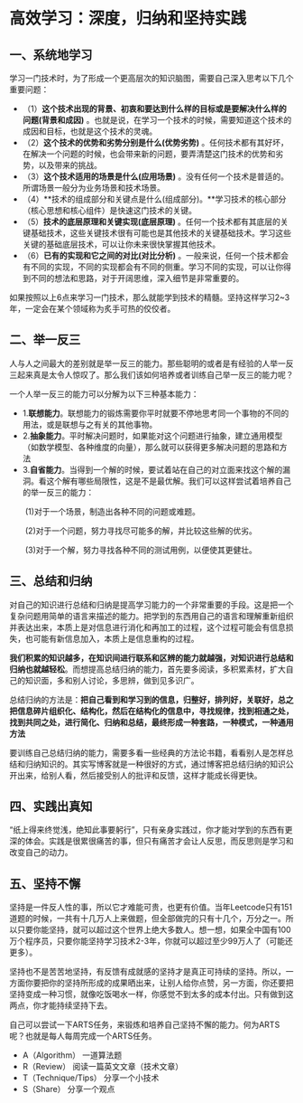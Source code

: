 # 高效学习：深度，归纳和坚持实践

## 一、系统地学习

学习一门技术时，为了形成一个更高层次的知识脑图，需要自己深入思考以下几个重要问题：

* （1）**这个技术出现的背景、初衷和要达到什么样的目标或是要解决什么样的问题(背景和成因)** 。也就是说，在学习一个技术的时候，需要知道这个技术的成因和目标，也就是这个技术的灵魂。
* （2）**这个技术的优势和劣势分别是什么(优势劣势)** 。任何技术都有其好坏，在解决一个问题的时候，也会带来新的问题，要弄清楚这门技术的优势和劣势，以及带来的挑战。
* （3）**这个技术适用的场景是什么(应用场景)** 。没有任何一个技术是普适的。所谓场景一般分为业务场景和技术场景。
* （4）**技术的组成部分和关键点是什么(组成部分)。**学习技术的核心部分（核心思想和核心组件）是快速这门技术的关键。
* （5）**技术的底层原理和关键实现(底层原理)** 。任何一个技术都有其底层的关键基础技术，这些关键技术很有可能也是其他技术的关键基础技术。学习这些关键的基础底层技术，可以让你未来很快掌握其他技术。
* （6）**已有的实现和它之间的对比(对比分析)** 。一般来说，任何一个技术都会有不同的实现，不同的实现都会有不同的侧重。学习不同的实现，可以让你得到不同的想法和思路，对于开阔思维，深入细节是非常重要的。

如果按照以上6点来学习一门技术，那么就能学到技术的精髓。坚持这样学习2~3年，一定会在某个领域称为炙手可热的佼佼者。

## 二、举一反三

人与人之间最大的差别就是举一反三的能力。那些聪明的或者是有经验的人举一反三起来真是太令人惊叹了。那么我们该如何培养或者训练自己举一反三的能力呢？

一个人举一反三的能力可以分解为以下三种基本能力：

* 1.**联想能力**。联想能力的锻炼需要你平时就要不停地思考同一个事物的不同的用法，或是联想与之有关的其他事物。
* 2.**抽象能力**。平时解决问题时，如果能对这个问题进行抽象，建立通用模型（如数学模型、各种维度的向量），那么就可以获得更多解决问题的思路和方法
* 3.**自省能力**。当得到一个解的时候，要试着站在自己的对立面来找这个解的漏洞。看这个解有哪些局限性，这是不是最优解。我们可以这样尝试着培养自己的举一反三的能力：

 &emsp;&emsp;(1)对于一个场景，制造出各种不同的问题或难题。

 &emsp;&emsp;(2)对于一个问题，努力寻找尽可能多的解，并比较这些解的优劣。
 
  &emsp;&emsp;(3)对于一个解，努力寻找各种不同的测试用例，以便使其更健壮。

## 三、总结和归纳

对自己的知识进行总结和归纳是提高学习能力的一个非常重要的手段。这是把一个复杂问题用简单的语言来描述的能力。把学到的东西用自己的语言和理解重新组织并表达出来，本质上是对信息进行消化和再加工的过程，这个过程可能会有信息损失，也可能有新信息加入，本质上是信息重构的过程。

**我们积累的知识越多，在知识间进行联系和区辨的能力就越强，对知识进行总结和归纳也就越轻松**。而想提高总结归纳的能力，首先要多阅读，多积累素材，扩大自己的知识面，多和别人讨论，多思辨，做到见多识广。

总结归纳的方法是：**把自己看到和学习到的信息，归整好，排列好，关联好，总之把信息碎片组织化、结构化，然后在结构化的信息中，寻找规律，找到相通之处，找到共同之处，进行简化、归纳和总结，最终形成一种套路，一种模式，一种通用方法**

要训练自己总结归纳的能力，需要多看一些经典的方法论书籍，看看别人是怎样总结和归纳知识的。其实写博客就是一种很好的方式，通过博客把总结归纳的知识公开出来，给别人看，然后接受别人的批评和反馈，这样才能成长得更快。

## 四、实践出真知
“纸上得来终觉浅，绝知此事要躬行”，只有亲身实践过，你才能对学到的东西有更深的体会。实践是很累很痛苦的事，但只有痛苦才会让人反思，而反思则是学习和改变自己的动力。


## 五、坚持不懈

坚持是一件反人性的事，所以它才难能可贵，也更有价值。当年Leetcode只有151道题的时候，一共有十几万人上来做题，但全部做完的只有十几个，万分之一。所以只要你能坚持，就可以超过这个世界上绝大多数人。想一想，如果全中国有100万个程序员，只要你能坚持学习技术2-3年，你就可以超过至少99万人了（可能还更多）。
	
坚持也不是苦苦地坚持，有反馈有成就感的坚持才是真正可持续的坚持。所以，一方面你要把你的坚持所形成的成果晒出来，让别人给你点赞，另一方面，你还要把坚持变成一种习惯，就像吃饭喝水一样，你感觉不到太多的成本付出。只有做到这两点，你才能持续坚持下去。

自己可以尝试一下ARTS任务，来锻炼和培养自己坚持不懈的能力。何为ARTS呢？也就是每人每周完成一个ARTS任务。

* A（Algorithm）        一道算法题
* R（Review）           阅读一篇英文文章（技术文章）
* T（Technique/Tips）   分享一个小技术
* S（Share）            分享一个观点




